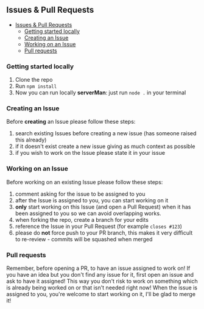 ## Issues & Pull Requests

- [Issues \& Pull Requests](#issues--pull-requests)
  - [Getting started locally](#getting-started-locally)
  - [Creating an Issue](#creating-an-issue)
  - [Working on an Issue](#working-on-an-issue)
  - [Pull requests](#pull-requests)

### Getting started locally

1. Clone the repo
2. Run `npm install`
3. Now you can run locally **serverMan**: just run `node .` in your terminal

### Creating an Issue

Before **creating** an Issue please follow these steps:

1. search existing Issues before creating a new issue (has someone raised this already)
2. if it doesn't exist create a new issue giving as much context as possible
3. if you wish to work on the Issue please state it in your issue

### Working on an Issue

Before working on an existing Issue please follow these steps:

1. comment asking for the issue to be assigned to you
2. after the Issue is assigned to you, you can start working on it
3. **only** start working on this Issue (and open a Pull Request) when it has been assigned to you so we can avoid overlapping works.
4. when forking the repo, create a branch for your edits
5. reference the Issue in your Pull Request (for example `closes #123`)
6. please do **not** force push to your PR branch, this makes it very difficult to re-review - commits will be squashed when merged

### Pull requests

Remember, before opening a PR, to have an issue assigned to work on! If you have an idea but you don't find any issue for it, first open an issue and ask to have it assigned! This way you don't risk to work on something which is already being worked on or that isn't needed right now!
When the issue is assigned to you, you're welcome to start working on it, I'll be glad to merge it!

